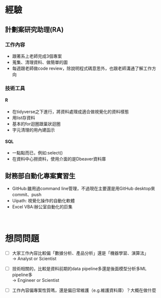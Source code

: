 # 經驗
## 計劃案研究助理(RA)
### 工作內容
- 跟著系上老師完成3個專案
- 蒐集、清理資料、做簡單的圖
- 每週跟老師做code review，除說明程式碼意思外，也跟老師溝通了解工作方向

### 技術工具
#### R
- 在tidyverse之下進行，將資料處理成適合做視覺化的資料樣態
- 用list存資料
- 基本的for迴圈跟巢狀迴圈
- 字元清理的用內建函示

#### SQL
- 一點點而已，例如:select()
- 在資料中心撈資料，使用介面的是Dbeaver資料庫

## 財務部自動化專案實習生
- GitHub:雖用過command line管理，不過現在主要還是用GitHub desktop來commit、push
- Uipath: 視覺化操作的自動化軟體
- Excel VBA:辦公室自動化的巨集
<br><br><br>

# 想問問題
- [ ] 大家工作內容比較偏「數據分析、產品分析」還是「機器學習、演算法」<br>
&rarr; Analyst or Scientist

- [ ] 技術相關的，比較是資料前期的data pipeline多還是後面模型分析多ML pipeline多<br>
&rarr; Engineer or Scientist

- [ ] 工作內容偏專案性質嗎，還是偏日常維護（e.g.維護資料庫）？大概在做什麼<br>
